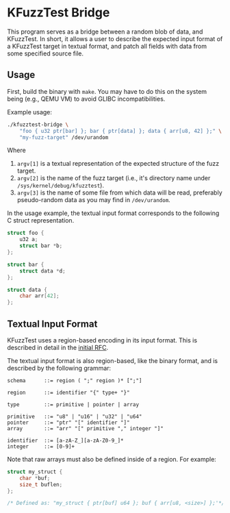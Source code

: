 # KFuzzTest Bridge

This program serves as a bridge between a random blob of data, and KFuzzTest. In
short, it allows a user to describe the expected input format of a KFuzzTest
target in textual format, and patch all fields with data from some specified
source file.

## Usage

First, build the binary with `make`. You may have to do this on the system being
(e.g., QEMU VM) to avoid GLIBC incompatibilities.

Example usage:

```sh
./kfuzztest-bridge \
    "foo { u32 ptr[bar] }; bar { ptr[data] }; data { arr[u8, 42] };" \
    "my-fuzz-target" /dev/urandom
```

Where

1. `argv[1]` is a textual representation of the expected structure of the fuzz
   target.   
2. `argv[2]` is the name of the fuzz target (i.e., it's directory name under
   `/sys/kernel/debug/kfuzztest`).
3. `argv[3]` is the name of some file from which data will be read, preferably
   pseudo-random data as you may find in `/dev/urandom`.

In the usage example, the textual input format corresponds to the following
C struct representation.

```c
struct foo {
    u32 a;
    struct bar *b;
};

struct bar {
    struct data *d;
};

struct data {
    char arr[42];
};
```

## Textual Input Format

KFuzzTest uses a region-based encoding in its input format. This is described
in detail in the [initial RFC](https://lore.kernel.org/all/20250813133812.926145-1-ethan.w.s.graham@gmail.com/).

The textual input format is also region-based, like the binary format, and is
described by the following grammar:

```
schema      ::= region ( ";" region )* [";"]

region      ::= identifier "{" type+ "}"

type        ::= primitive | pointer | array

primitive   ::= "u8" | "u16" | "u32" | "u64"
pointer     ::= "ptr" "[" identifier "]"
array       ::= "arr" "[" primitive "," integer "]"

identifier  ::= [a-zA-Z_][a-zA-Z0-9_]*
integer     ::= [0-9]+
```

Note that raw arrays must also be defined inside of a region. For example:

```c
struct my_struct {
    char *buf;
    size_t buflen;
};

/* Defined as: "my_struct { ptr[buf] u64 }; buf { arr[u8, <size>] };'*/
```
